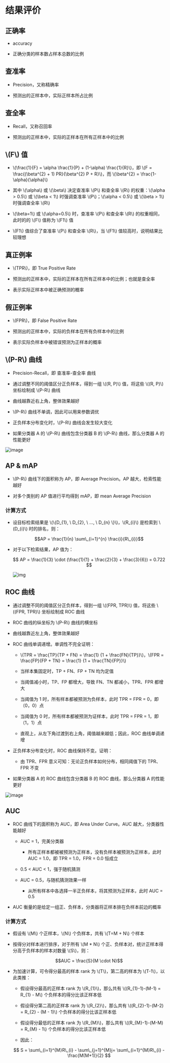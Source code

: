 <script type="text/javascript" src="http://cdn.mathjax.org/mathjax/latest/MathJax.js?config=default"></script>

# 结果评价

## 正确率

- accuracy

- 正确分类的样本数占样本总数的比例

## 查准率

- Precision，又称精确率

- 预测出的正样本中，实际正样本所占比例

## 查全率

- Recall，又称召回率

- 预测出的正样本中，实际的正样本在所有正样本中的比例

## \\(F\\) 值

- \\(\frac{1}{F} = \alpha \frac{1}{P} + (1-\alpha) \frac{1}{R}\\)，即 \\(F = \frac{(\beta^{2} + 1) PR}{\beta^{2} P + R}\\)，而 \\(\beta^{2} = \frac{1-\alpha}{\alpha}\\)

- 其中 \\(\alpha\\) 或 \\(\beta\\) 决定查准率 \\(P\\) 和查全率 \\(R\\) 的权重：\\(\alpha > 0.5\\) 或 \\(\beta < 1\\) 时强调查准率 \\(P\\)；\\(\alpha < 0.5\\) 或 \\(\beta > 1\\) 时强调查全率 \\(R\\)

- \\(\beta=1\\) 或 \\(\alpha=0.5\\) 时，查准率 \\(P\\) 和查全率 \\(R\\) 的权重相同，此时的的 \\(F\\) 值称为 \\(F1\\) 值

- \\(F1\\) 值综合了查准率 \\(P\\) 和查全率 \\(R\\)，当 \\(F1\\) 值较高时，说明结果比较理想

## 真正例率

- \\(TPR\\)，即 True Positive Rate

- 预测出的正样本中，实际的正样本在所有正样本中的比例；也就是查全率

- 表示实际正样本中被正确预测的概率

## 假正例率

- \\(FPR\\)，即 False Positive Rate

- 预测出的正样本中，实际的负样本在所有负样本中的比例

- 表示实际负样本中被错误预测为正样本的概率

## \\(P-R\\) 曲线

- Precision-Recall，即 查准率-查全率 曲线

- 通过调整不同的阈值区分正负样本，得到一组 \\((R, P)\\) 值，将这些 \\((R, P)\\) 坐标绘制成 \\(P-R\\) 曲线

- 曲线越靠近右上角，整体效果越好

- \\(P-R\\) 曲线不单调，因此可以用来参数调优

- 正负样本分布变化时，\\(P-R\\) 曲线会发生较大变化

- 如果分类器 A 的 \\(P-R\\) 曲线包含分类器 B 的 \\(P-R\\) 曲线，那么分类器 A 的性能更好

![image](images/pr.png)

## AP & mAP

- \\(P-R\\) 曲线下的面积称为 AP，即 Average Precision。AP 越大，检索性能越好

- 对多个类别的 AP 值进行平均得到 mAP，即 mean Average Precision

### 计算方式

- 设目标检索结果是 \\(\\{D\_{1}, \ D\_{2}, \ ..., \ D\_{n} \\}\\)，\\(R\_{i}\\) 是检索到 \\(D\_{i}\\) 时的排名，则：

	$$AP = \frac{1}{n} \sum\_{i=1}^{n} \frac{i}{R\_{i}}$$

- 对于以下检索结果，AP 值为：

	$$ AP = \frac{1}{3} \cdot (\frac{1}{1} + \frac{2}{3} + \frac{3}{6}) = 0.722 $$

	![img](images/ap.png)

## ROC 曲线

- 通过调整不同的阈值区分正负样本，得到一组 \\((FPR, TPR)\\) 值，将这些 \\((FPR, TPR)\\) 坐标绘制成 ROC 曲线

- ROC 曲线的纵坐标为 \\(P-R\\) 曲线的横坐标

- 曲线越靠近左上角，整体效果越好

- ROC 曲线单调递增。单调性不完全证明：

	- \\(TPR = \frac{TP}{TP + FN} = \frac{1} {1 + \frac{FN}{TP}}\\)，\\(FPR = \frac{FP}{FP + TN} = \frac{1} {1 + \frac{TN}{FP}}\\)

	- 当样本集固定时，TP + FN、FP + TN 均为定值

	- 当阈值减小时，TP、FP 都增大，导致 FN、TN 都减小，TPR、FPR 都增大

	- 当阈值为 1 时，所有样本都被预测为负样本，此时 TPR = FPR = 0，即（0，0）点

	- 当阈值为 0 时，所有样本都被预测为证样本，此时 TPR = FPR = 1，即（1，1）点

	- 直观上，从左下角过渡到右上角，阈值越来越低；因此，ROC 曲线单调递增

- 正负样本分布变化时，ROC 曲线保持不变。证明：

	- 由 TPR、FPR 意义可知：无论正负样本如何分布，相同阈值下的 TPR、FPR 不变

- 如果分类器 A 的 ROC 曲线包含分类器 B 的 ROC 曲线，那么分类器 A 的性能更好

![image](images/roc.png)

## AUC

- ROC 曲线下的面积称为 AUC，即 Area Under Curve。AUC 越大，分类器性能越好

	- AUC = 1，完美分类器

		- 所有正样本都被被预测为正样本，没有负样本被预测为正样本，此时 AUC = 1.0，即 TPR = 1.0，FPR = 0.0 恒成立

	- 0.5 < AUC < 1，强于随机猜测

	- AUC = 0.5，与随机猜测效果一样

		- 从所有样本中各选择一半正负样本，将其预测为正样本，此时 AUC = 0.5

- AUC 衡量的是给定一组正、负样本，分类器将正样本排在负样本前边的概率

### 计算方式

- 假设有 \\(M\\) 个正样本，\\(N\\) 个负样本，共有 \\(T=M + N\\) 个样本

- 按得分对样本进行排序，对于所有 \\(M * N\\) 个正、负样本对，统计正样本得分高于负样本的样本对数量 \\(S\\)，则：

	$$AUC = \frac{S}{M \cdot N}$$

- 为加速计算，可令得分最高的样本 rank 为 \\(T\\)，第二高的样本为 \\(T-1\\)，以此类推：

	- 假设得分最高的正样本 rank 为 \\(R\_{1}\\)，那么共有 \\((R\_{1}-1)-(M-1) = R\_{1} - M\\) 个负样本的得分比该正样本低

	- 假设得分第二高的正样本 rank 为 \\(R\_{2}\\)，那么共有 \\((R\_{2}-1)-(M-2) = R\_{2} - (M - 1)\\) 个负样本的得分比该正样本低

	- 假设得分最低的正样本 rank 为 \\(R\_{M}\\)，那么共有 \\((R\_{M}-1)-(M-M) = R\_{M} - 1\\) 个负样本的得分比该正样本低

	- 因此：

	$$ S = \sum\_{i=1}^{M}R\_{i} - \sum\_{j=1}^{M}j= \sum\_{i=1}^{M}R\_{i} - \frac{M(M+1)}{2} $$